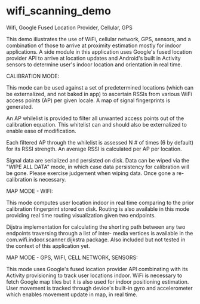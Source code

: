 wifi_scanning_demo
==================

Wifi, Google Fused Location Provider, Cellular, GPS

This demo illustrates the use of WiFi, cellular network, GPS, sensors, and a combination of those to arrive at proximity 
estimation mostly for indoor applications. A side module in this application uses Google's fused location provider API 
to arrive at location updates and Android's built in Activity sensors to determine user's indoor location and orientation
in real time.

CALIBRATION MODE:

This mode can be used against a set of predetermined locations (which can be externalized, and not baked in app) to 
ascertain RSSIs from various WiFi access points (AP) per given locale. A map of signal fingerprints is generated.

An AP whilelist is provided to filter all unwanted access points out of the calibration equation. This whitelist can
and should also be externalized to enable ease of modification. 

Each filtered AP through the whilelist is assessed N # of times (6 by default) for its RSSI strength. An average RSSI is calculated per AP per location. 

Signal data are serialized and persisted on disk. Data can be wiped via the "WIPE ALL DATA" mode, in which case data persistency for calibration will be gone. Please exercise judgement when wiping data. Once gone a re-calibration is 
necessary. 


MAP MODE - WIFI:

This mode computes user location indoor in real time comparing to the prior calibration fingerprint stored on disk. 
Routing is also available in this mode providing real time routing visualization given two endpoints. 

Dijstra implementation for calculating the shorting path between any two endpoints traversing through a list of inter-
media vertices is available in the com.wifi.indoor.scanner.dijkstra package. Also included but not tested in the context
of this application yet.

MAP MODE - GPS, WIFI, CELL NETWORK, SENSORS: 

This mode uses Google's fused location provider API combinating with its Activity provisioning to track user locations
indoor. WiFi is necessary to fetch Google map tiles but it is also used for indoor positioning estimation. User movement
is tracked through device's built-in gyro and accelerometer which enables movement update in map, in real time. 
